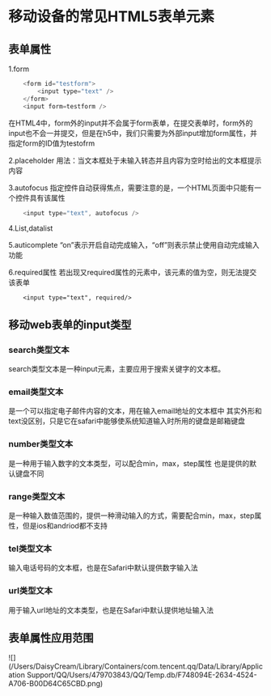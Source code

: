 # 移动设备的常见HTML5表单元素

## 表单属性

1.form

```javascript
	<form id="testform">
		<input type="text" />
	</form>
	<input form=testform />
```
在HTML4中，form外的input并不会属于form表单，在提交表单时，form外的input也不会一并提交，但是在h5中，我们只需要为外部input增加form属性，并指定form的ID值为testofrm

2.placeholder
用法：当文本框处于未输入转态并且内容为空时给出的文本框提示内容

3.autofocus
指定控件自动获得焦点，需要注意的是，一个HTML页面中只能有一个控件具有该属性

```javascript
	<input type="text", autofocus />
```

4.List,datalist

5.auticomplete
“on”表示开启自动完成输入，“off”则表示禁止使用自动完成输入功能

6.required属性
若出现又required属性的元素中，该元素的值为空，则无法提交该表单

```javasript
	<input type="text", required/>
```

## 移动web表单的input类型

### search类型文本
search类型文本是一种input元素，主要应用于搜索关键字的文本框。

### email类型文本
是一个可以指定电子邮件内容的文本，用在输入email地址的文本框中
其实外形和text没区别，只是它在safari中能够使系统知道输入时所用的键盘是邮箱键盘

### number类型文本
是一种用于输入数字的文本类型，可以配合min，max，step属性
也是提供的默认键盘不同

### range类型文本
是一种输入数值范围的，提供一种滑动输入的方式，需要配合min，max，step属性，但是ios和andriod都不支持

### tel类型文本
输入电话号码的文本框，也是在Safari中默认提供数字输入法


### url类型文本
用于输入url地址的文本类型，也是在Safari中默认提供地址输入法


## 表单属性应用范围

![](/Users/DaisyCream/Library/Containers/com.tencent.qq/Data/Library/Application Support/QQ/Users/479703843/QQ/Temp.db/F748094E-2634-4524-A706-B00D64C65CBD.png)

